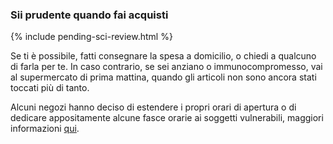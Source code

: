 ### Sii prudente quando fai acquisti

{% include pending-sci-review.html %}

Se ti è possibile, fatti consegnare la spesa a domicilio, o chiedi a qualcuno di farla per te. In caso contrario, se sei anziano o immunocompromesso, vai al supermercato di prima mattina, quando gli articoli non sono ancora stati toccati più di tanto.

Alcuni negozi hanno deciso di estendere i propri orari di apertura o di dedicare appositamente alcune fasce orarie ai soggetti vulnerabili, maggiori informazioni [qui](https://twitter.com/mcuban/status/1239244137834127362).
